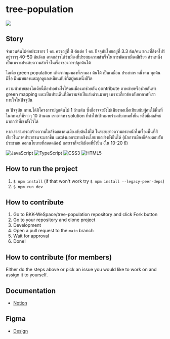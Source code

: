 # tree-population

[![](https://dcbadge.vercel.app/api/server/jMvnNHBH)](https://discord.gg/jMvnNHBH)

## Story

จำนวนต้นไม้ต่อประชากร 1 คน ควรอยู่ที่ 8 ต้นต่อ 1 คน ปัจจุบันไทยอยู่ที่ 3.3 ต้น/คน ขณะที่สิงคโปร์อยู่ราวๆ 40-50 ต้น/คน
อาจกล่าวได้ว่าเมืองที่ประสบความสำเร็จในการพัฒนาเมืองสีเขียว ส่วนหนึ่งเป็นเพราะประสบความสำเร็จในเรื่องของการปลูกต้นไม้

ไอเดีย green population เกิดจากมุมมองที่เรามอง ต้นไม้ เป็นเหมือน ประชากร หนึ่งคน ทุกต้นมีชื่อ มีหมายเลขและถูกดูแลเหมือนกับชีวิตผู้คนหนึ่งชีวิต

ความท้าทายของไอเดียนี้คือทำอย่างไรให้คนเมืองมาช่วยกัน contribute ภาพถ่ายหรือช่วยกันทำ green mapping
และเป็นประเด็นที่มีความจำเป็นเร่งด่วนมากๆ เพราะเกี่ยวข้องกับอากาศที่เราหายใจในปัจจุบัน

ณ ปัจจุบัน กทม.ได้มีโครงการปลูกต้นไม้ 1 ล้านต้น ซึ่งก็อาจจะยังไม่เพียงพอเมื่อเทียบกับผู้คนใช้พื้นที่ในกทม.ที่มีราวๆ 10 ล้านคน
เราอาจหา solution ที่ทำให้เป้าหมายร่วมกับกทมยั่งยืน หรือมีผลลัพธ์มากกว่าที่เขาตั้งไว้ได้

หากเราสามารถสร้างความใกล้ชิดของคนเมืองกับต้นไม้ได้ ในระยะยาวความตระหนักในเรื่องพื้นที่สีเขียวในภาคประชาชนจะมากขึ้น และส่งผลกระทบเชิงนโยบายอย่างยั่งยืนได้ (นักการเมืองก็ต้องตอบรับประชาชน ออกนโยบายที่สอดคล้อง) และเราก็จะมีเมืองที่ยั่งยืน (ใน 10-20 ปี)

![JavaScript](https://img.shields.io/badge/javascript-%23323330.svg?style=for-the-badge&logo=javascript&logoColor=%23F7DF1E)
![TypeScript](https://img.shields.io/badge/typescript-%23007ACC.svg?style=for-the-badge&logo=typescript&logoColor=white)
![CSS3](https://img.shields.io/badge/css3-%231572B6.svg?style=for-the-badge&logo=css3&logoColor=white)
![HTML5](https://img.shields.io/badge/html5-%23E34F26.svg?style=for-the-badge&logo=html5&logoColor=white)

## How to run the project

1. `$ npm install` (if that won't work try `$ npm install --legacy-peer-deps`)
2. `$ npm run dev `

## How to contribute

1. Go to BKK-WeSpace/tree-population repository and click Fork button
2. Go to your repository and clone project
3. Development
4. Open a pull request to the `main` branch
5. Wait for approval
6. Done!

## How to contribute (for members)
Either do the steps above or pick an issue you would like to work on and assign it to yourself.

## Documentation

- [Notion](https://supparat-leelee.notion.site/WeSpace-Home-3a7de14b35d243808e7e9e8d652ab88d)

## Figma

- [Design](https://www.figma.com/file/eoCuDZ0ZtF77zY3oBmjLwQ/WeSpace%F0%9F%8C%B2?node-id=0-1&t=FOW6QHro1SsHehlS-0)

<!-- TODO documentation -->

<!-- TODO CI/CD -->
